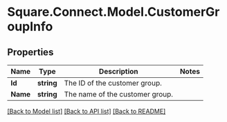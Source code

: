 # Square.Connect.Model.CustomerGroupInfo
## Properties

Name | Type | Description | Notes
------------ | ------------- | ------------- | -------------
**Id** | **string** | The ID of the customer group. | 
**Name** | **string** | The name of the customer group. | 



[[Back to Model list]](../README.md#documentation-for-models) [[Back to API list]](../README.md#documentation-for-api-endpoints) [[Back to README]](../README.md)

